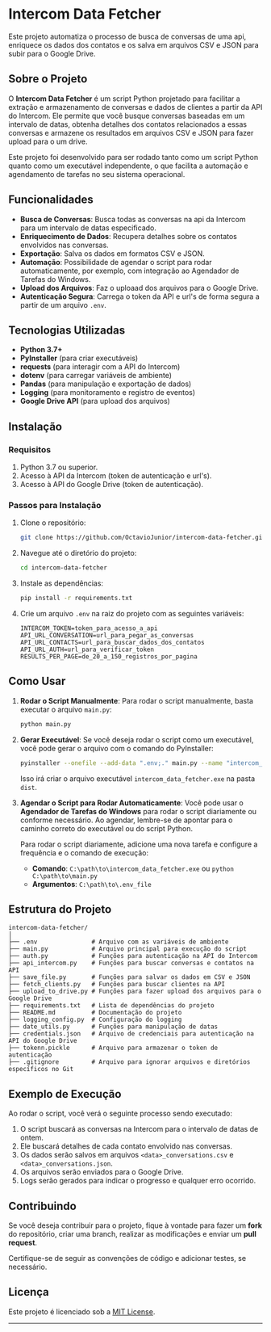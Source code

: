 
# **Intercom Data Fetcher**

Este projeto automatiza o processo de busca de conversas de uma api, enriquece os dados dos contatos e os salva em arquivos CSV e JSON para subir para o Google Drive.

## **Sobre o Projeto**

O **Intercom Data Fetcher** é um script Python projetado para facilitar a extração e armazenamento de conversas e dados de clientes a partir da API do Intercom. Ele permite que você busque conversas baseadas em um intervalo de datas, obtenha detalhes dos contatos relacionados a essas conversas e armazene os resultados em arquivos CSV e JSON para fazer upload para o um drive.

Este projeto foi desenvolvido para ser rodado tanto como um script Python quanto como um executável independente, o que facilita a automação e agendamento de tarefas no seu sistema operacional.

## **Funcionalidades**

- **Busca de Conversas**: Busca todas as conversas na api da Intercom para um intervalo de datas especificado.
- **Enriquecimento de Dados**: Recupera detalhes sobre os contatos envolvidos nas conversas.
- **Exportação**: Salva os dados em formatos CSV e JSON.
- **Automação**: Possibilidade de agendar o script para rodar automaticamente, por exemplo, com integração ao Agendador de Tarefas do Windows.
- **Upload dos Arquivos**: Faz o uploaad dos arquivos para o Google Drive.
- **Autenticação Segura**: Carrega o token da API e url's de forma segura a partir de um arquivo `.env`.

## **Tecnologias Utilizadas**

- **Python 3.7+**
- **PyInstaller** (para criar executáveis)
- **requests** (para interagir com a API do Intercom)
- **dotenv** (para carregar variáveis de ambiente)
- **Pandas** (para manipulação e exportação de dados)
- **Logging** (para monitoramento e registro de eventos)
- **Google Drive API** (para upload dos arquivos)

## **Instalação**

### Requisitos

1. Python 3.7 ou superior.
2. Acesso à API da Intercom (token de autenticação e url's).
3. Acesso à API do Google Drive (token de autenticação).

### Passos para Instalação

1. Clone o repositório:
   ```bash
   git clone https://github.com/OctavioJunior/intercom-data-fetcher.git
   ```

2. Navegue até o diretório do projeto:
   ```bash
   cd intercom-data-fetcher
   ```

3. Instale as dependências:
   ```bash
   pip install -r requirements.txt
   ```

4. Crie um arquivo `.env` na raiz do projeto com as seguintes variáveis:
   ```
   INTERCOM_TOKEN=token_para_acesso_a_api
   API_URL_CONVERSATION=url_para_pegar_as_conversas
   API_URL_CONTACTS=url_para_buscar_dados_dos_contatos
   API_URL_AUTH=url_para_verificar_token
   RESULTS_PER_PAGE=de_20_a_150_registros_por_pagina
   ```

## **Como Usar**

1. **Rodar o Script Manualmente**:
   Para rodar o script manualmente, basta executar o arquivo `main.py`:

   ```bash
   python main.py
   ```

2. **Gerar Executável**:
   Se você deseja rodar o script como um executável, você pode gerar o arquivo com o comando do PyInstaller:

   ```bash
   pyinstaller --onefile --add-data ".env;." main.py --name "intercom_data_fetcher"
   ```

   Isso irá criar o arquivo executável `intercom_data_fetcher.exe` na pasta `dist`.

3. **Agendar o Script para Rodar Automaticamente**:
   Você pode usar o **Agendador de Tarefas do Windows** para rodar o script diariamente ou conforme necessário. Ao agendar, lembre-se de apontar para o caminho correto do executável ou do script Python.

   Para rodar o script diariamente, adicione uma nova tarefa e configure a frequência e o comando de execução:

   - **Comando**: `C:\path\to\intercom_data_fetcher.exe` ou `python C:\path\to\main.py`
   - **Argumentos**: `C:\path\to\.env_file`

## **Estrutura do Projeto**

```
intercom-data-fetcher/
│
├── .env               # Arquivo com as variáveis de ambiente
├── main.py            # Arquivo principal para execução do script
├── auth.py            # Funções para autenticação na API do Intercom
├── api_intercom.py    # Funções para buscar conversas e contatos na API
├── save_file.py       # Funções para salvar os dados em CSV e JSON
├── fetch_clients.py   # Funções para buscar clientes na API
├── upload_to_drive.py # Funções para fazer upload dos arquivos para o Google Drive
├── requirements.txt   # Lista de dependências do projeto
├── README.md          # Documentação do projeto
├── logging_config.py  # Configuração do logging
├── date_utils.py      # Funções para manipulação de datas
├── credentials.json   # Arquivo de credenciais para autenticação na API do Google Drive
├── tokenn.pickle      # Arquivo para armazenar o token de autenticação
├── .gitignore         # Arquivo para ignorar arquivos e diretórios específicos no Git
```

## **Exemplo de Execução**

Ao rodar o script, você verá o seguinte processo sendo executado:

1. O script buscará as conversas na Intercom para o intervalo de datas de ontem.
2. Ele buscará detalhes de cada contato envolvido nas conversas.
3. Os dados serão salvos em arquivos `<data>_conversations.csv` e `<data>_conversations.json`.
4. Os arquivos serão enviados para o Google Drive.
5. Logs serão gerados para indicar o progresso e qualquer erro ocorrido.

## **Contribuindo**

Se você deseja contribuir para o projeto, fique à vontade para fazer um **fork** do repositório, criar uma branch, realizar as modificações e enviar um **pull request**. 

Certifique-se de seguir as convenções de código e adicionar testes, se necessário.

## **Licença**

Este projeto é licenciado sob a [MIT License](LICENSE).

---